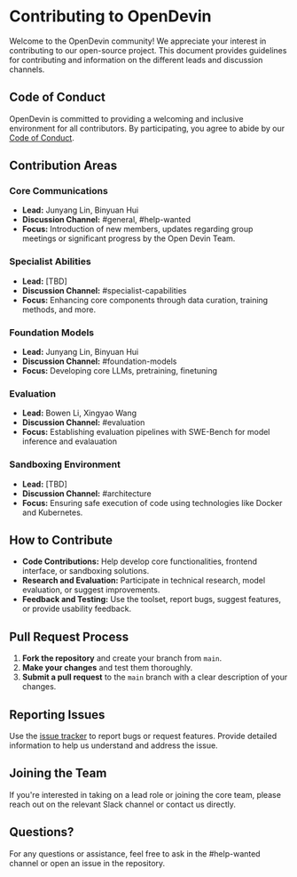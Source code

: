# Contributing to OpenDevin

Welcome to the OpenDevin community! We appreciate your interest in contributing to our open-source project. This document provides guidelines for contributing and information on the different leads and discussion channels.

## Code of Conduct

OpenDevin is committed to providing a welcoming and inclusive environment for all contributors. By participating, you agree to abide by our [Code of Conduct](CODE_OF_CONDUCT.md).

## Contribution Areas

### Core Communications

- **Lead:** Junyang Lin, Binyuan Hui
- **Discussion Channel:** #general, #help-wanted
- **Focus:** Introduction of new members, updates regarding group meetings or significant progress by the Open Devin Team.

### Specialist Abilities

- **Lead:** [TBD]
- **Discussion Channel:** #specialist-capabilities
- **Focus:** Enhancing core components through data curation, training methods, and more.

### Foundation Models

- **Lead:** Junyang Lin, Binyuan Hui
- **Discussion Channel:** #foundation-models
- **Focus:** Developing core LLMs, pretraining, finetuning

### Evaluation

- **Lead:** Bowen Li, Xingyao Wang
- **Discussion Channel:** #evaluation
- **Focus:** Establishing evaluation pipelines with SWE-Bench for model inference and evalauation


### Sandboxing Environment

- **Lead:** [TBD]
- **Discussion Channel:** #architecture
- **Focus:** Ensuring safe execution of code using technologies like Docker and Kubernetes.

## How to Contribute

- **Code Contributions:** Help develop core functionalities, frontend interface, or sandboxing solutions.
- **Research and Evaluation:** Participate in technical research, model evaluation, or suggest improvements.
- **Feedback and Testing:** Use the toolset, report bugs, suggest features, or provide usability feedback.

## Pull Request Process

1. **Fork the repository** and create your branch from `main`.
2. **Make your changes** and test them thoroughly.
3. **Submit a pull request** to the `main` branch with a clear description of your changes.

## Reporting Issues

Use the [issue tracker](https://github.com/OpenDevin/OpenDevin/issues) to report bugs or request features. Provide detailed information to help us understand and address the issue.

## Joining the Team

If you're interested in taking on a lead role or joining the core team, please reach out on the relevant Slack channel or contact us directly.

## Questions?

For any questions or assistance, feel free to ask in the #help-wanted channel or open an issue in the repository.
